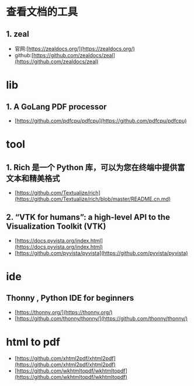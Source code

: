 
# 查看文档的工具

## 1. zeal
- 官网:[https://zealdocs.org/](https://zealdocs.org/)
- github:[https://github.com/zealdocs/zeal](https://github.com/zealdocs/zeal)

# lib

## 1. A GoLang PDF processor

- [https://github.com/pdfcpu/pdfcpu](https://github.com/pdfcpu/pdfcpu)

# tool 

## 1. Rich 是一个 Python 库，可以为您在终端中提供富文本和精美格式
- [https://github.com/Textualize/rich](https://github.com/Textualize/rich/blob/master/README.cn.md)

## 2. “VTK for humans”: a high-level API to the Visualization Toolkit (VTK)
- [https://docs.pyvista.org/index.html](https://docs.pyvista.org/index.html)
- [https://github.com/pyvista/pyvista](https://github.com/pyvista/pyvista)

# ide

## Thonny , Python IDE for beginners
- [https://thonny.org/](https://thonny.org/)
- [https://github.com/thonny/thonny/](https://github.com/thonny/thonny/)

# html to pdf
- [https://github.com/xhtml2pdf/xhtml2pdf](https://github.com/xhtml2pdf/xhtml2pdf)
- [https://github.com/wkhtmltopdf/wkhtmltopdf](https://github.com/wkhtmltopdf/wkhtmltopdf)
